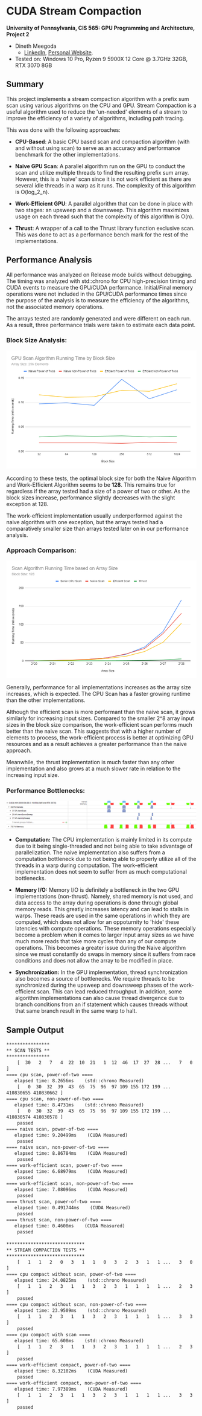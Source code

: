 # CUDA Stream Compaction

**University of Pennsylvania, CIS 565: GPU Programming and Architecture, Project 2**

- Dineth Meegoda
  - [LinkedIn](https://www.linkedin.com/in/dinethmeegoda/), [Personal Website](https://www.dinethmeegoda.com).
- Tested on: Windows 10 Pro, Ryzen 9 5900X 12 Core @ 3.7GHz 32GB, RTX 3070 8GB

## Summary

This project implements a stream compaction algorithm with a prefix sum scan using various algorithms on the CPU and GPU. Stream Compaction is a useful algorithm used to reduce the 'un-needed' elements of a stream to improve the efficiency of a variety of algorithms, including path tracing.

This was done with the following approaches:

- **CPU-Based**: A basic CPU based scan and compaction algorithm (with and without using scan) to serve as an accuracy and performance benchmark for the other implementations.

- **Naive GPU Scan**: A parallel algorithm run on the GPU to conduct the scan and utilize multiple threads to find the resulting prefix sum array. However, this is a 'naive' scan since it is not work efficient as there are several idle threads in a warp as it runs. The complexity of this algorithm is O(log_2_n).

- **Work-Efficient GPU**: A parallel algorithm that can be done in place with two stages: an upsweep and a downsweep. This algorithm maximizes usage on each thread such that the complexity of this algorithm is O(n).

- **Thrust**: A wrapper of a call to the Thrust library function exclusive scan. This was done to act as a performance bench mark for the rest of the implementations.

## Performance Analysis

All performance was analyzed on Release mode builds without debugging. The timing was analyzed with std::chrono for CPU high-precision timing and CUDA events to measure the GPU/CUDA performance. Initial/Final memory operations were not included in the GPU/CUDA performance times since the purpose of the analysis is to measure the efficiency of the algorithms, not the associated memory operations.

The arrays tested are randomly generated and were different on each run. As a result, three performance trials were taken to estimate each data point.

### Block Size Analysis:

![](img/block_size.png)

According to these tests, the optimal block size for both the Naive Algorithm and Work-Efficient Algorithm seems to be **128**. This remains true for regardless if the array tested had a size of a power of two or other. As the block sizes increase, performance slightly decreases with the slight exception at 128.

The work-efficient implementation usually underperformed against the naive algorithm with one exception, but the arrays tested had a comparatively smaller size than arrays tested later on in our performance analysis.

### Approach Comparison:

![](img/array-size.png)

Generally, performance for all implementations increases as the array size increases, which is expected. The CPU Scan has a faster growing runtime than the other implementations.

Although the efficient scan is more performant than the naive scan, it grows similarly for increasing input sizes. Compared to the smaller 2^8 array input sizes in the block size comparison, the work-efficient scan performs much better than the naive scan. This suggests that with a higher number of elements to process, the work-efficient process is better at optimizing GPU resources and as a result achieves a greater performance than the naive approach.

Meanwhile, the thrust implementation is much faster than any other implementation and also grows at a much slower rate in relation to the increasing input size.

### Performance Bottlenecks:

![](img/nsight_system.png)

- **Computation:** The CPU implementation is mainly limited in its compute due to it being single-threaded and not being able to take advantage of parallelization. The naive implementation also suffers from a computation bottleneck due to not being able to properly utilize all of the threads in a warp during computation. The work-efficient implementation does not seem to suffer from as much computational bottlenecks.

- **Memory I/O:** Memory I/O is definitely a bottleneck in the two GPU implementations (non-thrust). Namely, shared memory is not used, and data access to the array during operations is done through global memory reads. This greatly increases latency and can lead to stalls in warps. These reads are used in the same operations in which they are computed, which does not allow for an oppoturnity to 'hide' these latencies with compute operations. These memory operations especially become a problem when it comes to larger input array sizes as we have much more reads that take more cycles than any of our compute operations. This becomes a greater issue during the Naive algorithm since we must constantly do swaps in memory since it suffers from race conditions and does not allow the array to be modified in place.

- **Synchronization:** In the GPU implementation, thread synchronization also becomes a source of bottlenecks. We require threads to be synchronized during the upsweep and downsweep phases of the work-efficient scan. This can lead reduced throughput. In addition, some algorithm implementations can also cause thread divergence due to branch conditions from an if statement which causes threads without that same branch result in the same warp to halt.

## Sample Output

```
****************
** SCAN TESTS **
****************
    [  30   2   7   4  22  10  21   1  12  46  17  27  28 ...   7   0 ]
==== cpu scan, power-of-two ====
   elapsed time: 8.2656ms    (std::chrono Measured)
    [   0  30  32  39  43  65  75  96  97 109 155 172 199 ... 410830655 410830662 ]
==== cpu scan, non-power-of-two ====
   elapsed time: 8.4731ms    (std::chrono Measured)
    [   0  30  32  39  43  65  75  96  97 109 155 172 199 ... 410830574 410830578 ]
    passed
==== naive scan, power-of-two ====
   elapsed time: 9.20499ms    (CUDA Measured)
    passed
==== naive scan, non-power-of-two ====
   elapsed time: 8.86784ms    (CUDA Measured)
    passed
==== work-efficient scan, power-of-two ====
   elapsed time: 6.68979ms    (CUDA Measured)
    passed
==== work-efficient scan, non-power-of-two ====
   elapsed time: 7.08096ms    (CUDA Measured)
    passed
==== thrust scan, power-of-two ====
   elapsed time: 0.491744ms    (CUDA Measured)
    passed
==== thrust scan, non-power-of-two ====
   elapsed time: 0.4608ms    (CUDA Measured)
    passed

*****************************
** STREAM COMPACTION TESTS **
*****************************
    [   1   1   2   0   3   1   1   0   3   2   3   1   1 ...   3   0 ]
==== cpu compact without scan, power-of-two ====
   elapsed time: 24.0825ms    (std::chrono Measured)
    [   1   1   2   3   1   1   3   2   3   1   1   1   1 ...   2   3 ]
    passed
==== cpu compact without scan, non-power-of-two ====
   elapsed time: 23.9509ms    (std::chrono Measured)
    [   1   1   2   3   1   1   3   2   3   1   1   1   1 ...   3   3 ]
    passed
==== cpu compact with scan ====
   elapsed time: 65.608ms    (std::chrono Measured)
    [   1   1   2   3   1   1   3   2   3   1   1   1   1 ...   2   3 ]
    passed
==== work-efficient compact, power-of-two ====
   elapsed time: 8.32102ms    (CUDA Measured)
    passed
==== work-efficient compact, non-power-of-two ====
   elapsed time: 7.97389ms    (CUDA Measured)
    [   1   1   2   3   1   1   3   2   3   1   1   1   1 ...   3   3 ]
    passed
```
